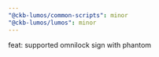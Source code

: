 ```yaml
---
"@ckb-lumos/common-scripts": minor
"@ckb-lumos/lumos": minor
---
```


feat: supported omnilock sign with phantom
